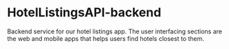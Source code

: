 # HotelListingsAPI-backend
Backend service for our hotel listings app. The user interfacing sections are the web and mobile apps that helps users find hotels closest to them.
